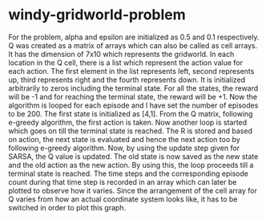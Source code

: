 # windy-gridworld-problem
For the problem, alpha and epsilon are initialized as 0.5 and 0.1 respectively. Q was created as a
matrix of arrays which can also be called as cell arrays. It has the dimension of 7x10 which represents
the gridworld. In each location in the Q cell, there is a list which represent the action value for each
action. The first element in the list represents left, second represents up, third represents right and the
fourth represents down. It is initialized arbitrarily to zeros including the terminal state. For all the states,
the reward will be -1 and for reaching the terminal state, the reward will be +1. Now the algorithm is
looped for each episode and I have set the number of episodes to be 200. The first state is initialized as
[4,1]. From the Q matrix, following e-greedy algorithm, the first action is taken. Now another loop is
started which goes on till the terminal state is reached. The R is stored and based on action, the next
state is evaluated and hence the next action too by following e-greedy algorithm. Now, by using the
update step given for SARSA, the Q value is updated. The old state is now saved as the new state and
the old action as the new action. By using this, the loop proceeds till a terminal state is reached. The
time steps and the corresponding episode count during that time step is recorded in an array which can
later be plotted to observe how it varies. Since the arrangement of the cell array for Q varies from how
an actual coordinate system looks like, it has to be switched in order to plot this graph. 
